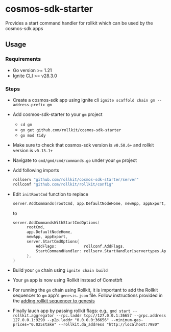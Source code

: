 # cosmos-sdk-starter

Provides a start command handler for rollkit which can be used by the cosmos-sdk apps

## Usage

### Requirements

* Go version >= 1.21
* Ignite CLI >= v28.3.0

### Steps

* Create a cosmos-sdk app using ignite cli `ignite scaffold chain gm --address-prefix gm`
* Add cosmos-sdk-starter to your `gm` project
  * `cd gm`
  * `go get github.com/rollkit/cosmos-sdk-starter`
  * `go mod tidy`
* Make sure to check that cosmos-sdk version is `v0.50.6+` and rollkit version is `v0.13.1+`
* Navigate to `cmd/gmd/cmd/commands.go` under your `gm` project
* Add following imports

  ```go
  rollserv "github.com/rollkit/cosmos-sdk-starter/server"
  rollconf "github.com/rollkit/rollkit/config"
  ```

* Edit `initRootCmd` function to replace

  ```go
  server.AddCommands(rootCmd, app.DefaultNodeHome, newApp, appExport, addModuleInitFlags)
  ```

  to

  ```go
  server.AddCommandsWithStartCmdOptions(
  		rootCmd,
  		app.DefaultNodeHome,
  		newApp, appExport,
  		server.StartCmdOptions{
  			AddFlags:            rollconf.AddFlags,
  			StartCommandHandler: rollserv.StartHandler[servertypes.Application],
  		},
  )
  ```

* Build your `gm` chain using `ignite chain build`
* Your `gm` app is now using Rollkit instead of Cometbft

* For running the `gm` chain using Rollkit, it is important to add the Rollkit sequencer to `gm` app's `genesis.json` file. Follow instructions provided in the [adding rollkit sequencer to genesis](https://rollkit.dev/guides/create-genesis#_9-configuring-the-genesis-file)
* Finally lauch app by passing rollkit flags: e.g., `gmd start --rollkit.aggregator --rpc.laddr tcp://127.0.0.1:36657 --grpc.address 127.0.0.1:9290 --p2p.laddr "0.0.0.0:36656" --minimum-gas-prices="0.025stake" --rollkit.da_address "http://localhost:7980"`
